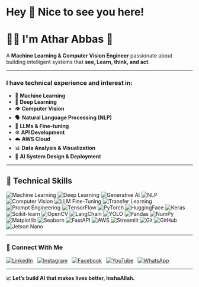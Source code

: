 # Hey 👋 Nice to see you here!

# 👨‍💻 I'm Athar Abbas 🚀

A **Machine Learning & Computer Vision Engineer** passionate about building intelligent systems that **see, Learn, think, and act**.

---

### I have technical experience and interest in:

* 🤖 **Machine Learning**
* 🧠 **Deep Learning**
* 👁️ **Computer Vision**
* 🗣️ **Natural Language Processing (NLP)**
* 🦙 **LLMs & Fine-tuning**
* ⚙️ **API Development**
* ☁️ **AWS Cloud**
* 📊 **Data Analysis & Visualization**
* 🎯 **AI System Design & Deployment**

---

## 🚀 Technical Skills

<img src="https://img.shields.io/badge/Machine_Learning-FF6F00?style=for-the-badge&logo=scikitlearn&logoColor=white" alt="Machine Learning">
<img src="https://img.shields.io/badge/Deep_Learning-0F9D58?style=for-the-badge&logo=tensorflow&logoColor=white" alt="Deep Learning">
<img src="https://img.shields.io/badge/Generative_AI-430098?style=for-the-badge&logo=openai&logoColor=white" alt="Generative AI">
<img src="https://img.shields.io/badge/NLP-3776AB?style=for-the-badge&logo=python&logoColor=white" alt="NLP">
<img src="https://img.shields.io/badge/Computer_Vision-5C3EE8?style=for-the-badge&logo=opencv&logoColor=white" alt="Computer Vision">
<img src="https://img.shields.io/badge/LLM_Fine_Tuning-FFD700?style=for-the-badge&logo=huggingface&logoColor=black" alt="LLM Fine-Tuning">
<img src="https://img.shields.io/badge/Transfer_Learning-FF6D00?style=for-the-badge&logo=pytorch&logoColor=white" alt="Transfer Learning">
<img src="https://img.shields.io/badge/Prompt_Engineering-000000?style=for-the-badge&logo=openai&logoColor=white" alt="Prompt Engineering">
<img src="https://img.shields.io/badge/TensorFlow-FF6F00?style=for-the-badge&logo=tensorflow&logoColor=white" alt="TensorFlow">
<img src="https://img.shields.io/badge/PyTorch-EE4C2C?style=for-the-badge&logo=pytorch&logoColor=white" alt="PyTorch">
<img src="https://img.shields.io/badge/HuggingFace-FFD700?style=for-the-badge&logo=huggingface&logoColor=black" alt="HuggingFace">
<img src="https://img.shields.io/badge/Keras-D00000?style=for-the-badge&logo=keras&logoColor=white" alt="Keras">
<img src="https://img.shields.io/badge/Scikit_learn-F7931E?style=for-the-badge&logo=scikitlearn&logoColor=white" alt="Scikit-learn">
<img src="https://img.shields.io/badge/OpenCV-5C3EE8?style=for-the-badge&logo=opencv&logoColor=white" alt="OpenCV">
<img src="https://img.shields.io/badge/LangChain-000000?style=for-the-badge&logo=chainlink&logoColor=white" alt="LangChain">
<img src="https://img.shields.io/badge/YOLO-00FFFF?style=for-the-badge&logo=yolo&logoColor=black" alt="YOLO">
<img src="https://img.shields.io/badge/Pandas-150458?style=for-the-badge&logo=pandas&logoColor=white" alt="Pandas">
<img src="https://img.shields.io/badge/Numpy-013243?style=for-the-badge&logo=numpy&logoColor=white" alt="NumPy">
<img src="https://img.shields.io/badge/Matplotlib-11557C?style=for-the-badge&logo=python&logoColor=white" alt="Matplotlib">
<img src="https://img.shields.io/badge/Seaborn-5C3EE8?style=for-the-badge&logo=python&logoColor=white" alt="Seaborn">
<img src="https://img.shields.io/badge/FastAPI-009688?style=for-the-badge&logo=fastapi&logoColor=white" alt="FastAPI">
<img src="https://img.shields.io/badge/AWS-232F3E?style=for-the-badge&logo=amazonaws&logoColor=white" alt="AWS">
<img src="https://img.shields.io/badge/Streamlit-FF4B4B?style=for-the-badge&logo=streamlit&logoColor=white" alt="Streamlit">
<img src="https://img.shields.io/badge/Git-F05032?style=for-the-badge&logo=git&logoColor=white" alt="Git">
<img src="https://img.shields.io/badge/GitHub-181717?style=for-the-badge&logo=github&logoColor=white" alt="GitHub">
<img src="https://img.shields.io/badge/Jetson_Nano-76B900?style=for-the-badge&logo=nvidia&logoColor=white" alt="Jetson Nano">

---

### 🔗 Connect With Me

[![LinkedIn](https://img.shields.io/badge/LinkedIn-Connect-blue?logo=linkedin)](https://www.linkedin.com/)  
[![Instagram](https://img.shields.io/badge/Instagram-Follow-red?logo=instagram)](https://www.instagram.com/)  
[![Facebook](https://img.shields.io/badge/Facebook-Connect-blue?logo=facebook)](https://www.facebook.com/)  
[![YouTube](https://img.shields.io/badge/YouTube-Subscribe-red?logo=youtube)](https://www.youtube.com/)  
[![WhatsApp](https://img.shields.io/badge/WhatsApp-Chat-green?logo=whatsapp)](https://wa.me/)

---

**📈 Let’s build AI that makes lives better, InshaAllah.**
